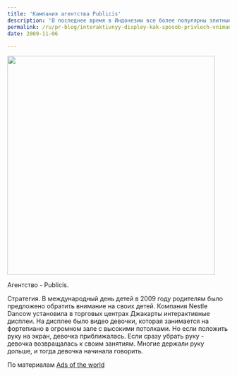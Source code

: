 ```yaml
---
title: 'Кампания агентства Publicis'
description: 'В последнее время в Индонезии все более популярны элитные школы, которые требуют от детей больше, чем дети могут и больше .чем нужно. Конечно, каждому родителю приятно иметь повод гордиться ребенком-вундеркиндом, но хорошо ли это для ребенка, когда родители больше слушают, например, его занятия музыкой, чем его самого?'
permalink: /ru/pr-blog/interaktivnyy-displey-kak-sposob-privlech-vnimanie-roditeley
date: 2009-11-06

---
```


<img src="{{ site.assets }}/upload/Touch-screen_board_presentation.jpg" alt="" class="post__img" width="470" height="497">

Агентство - Publicis.

Стратегия. В международный день детей в 2009 году родителям было предложено обратить внимание на своих детей. Компания Nestle Dancow установила в торговых центрах Джакарты интерактивные дисплеи.  На дисплее было видео девочки, которая занимается на фортепиано в огромном зале с высокими потолками. Но если положить руку на экран, девочка приближалась. Если сразу убрать руку - девочка возвращалась к своим занятиям. Многие держали руку дольше, и тогда девочка начинала говорить.

По материалам <a href="https://adsoftheworld.com/media/ambient/pt_nestle_dancow_indonesia_touchscreen"> Ads of the world</a>

